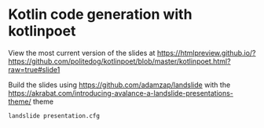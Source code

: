 # Kotlin code generation with kotlinpoet
View the most current version of the slides at
https://htmlpreview.github.io/?https://github.com/politedog/kotlinpoet/blob/master/kotlinpoet.html?raw=true#slide1

Build the slides using https://github.com/adamzap/landslide with the https://akrabat.com/introducing-avalance-a-landslide-presentations-theme/ theme

`landslide presentation.cfg`
